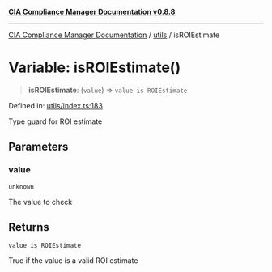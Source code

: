 [**CIA Compliance Manager Documentation v0.8.8**](../../README.md)

***

[CIA Compliance Manager Documentation](../../modules.md) / [utils](../README.md) / isROIEstimate

# Variable: isROIEstimate()

> **isROIEstimate**: (`value`) => `value is ROIEstimate`

Defined in: [utils/index.ts:183](https://github.com/Hack23/cia-compliance-manager/blob/283c1f3ddf6c7084b20c21176cda3bc5166ffcb9/src/utils/index.ts#L183)

Type guard for ROI estimate

## Parameters

### value

`unknown`

The value to check

## Returns

`value is ROIEstimate`

True if the value is a valid ROI estimate
